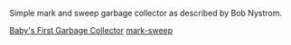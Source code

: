
Simple mark and sweep garbage collector as described by Bob Nystrom.

[Baby's First Garbage Collector](http://journal.stuffwithstuff.com/2013/12/08/babys-first-garbage-collector/)
[mark-sweep](https://github.com/munificent/mark-sweep)
